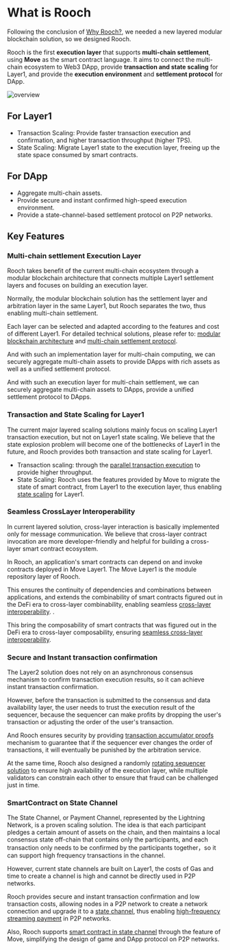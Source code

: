 # What is Rooch

Following the conclusion of [Why Rooch?](01-why-rooch.md), we needed a new layered modular blockchain solution, so we designed Rooch.

Rooch is the first **execution layer** that supports **multi-chain settlement**, using **Move** as the smart contract language. It aims to connect the multi-chain ecosystem to Web3 DApp, provide **transaction and state scaling** for Layer1, and provide the **execution environment** and **settlement protocol** for DApp.

![overview](/diagram/rooch-overview.svg)

## For Layer1

* Transaction Scaling: Provide faster transaction execution and confirmation, and higher transaction throughput (higher TPS).
* State Scaling: Migrate Layer1 state to the execution layer, freeing up the state space consumed by smart contracts.

## For DApp

* Aggregate multi-chain assets.
* Provide secure and instant confirmed high-speed execution environment.
* Provide a state-channel-based settlement protocol on P2P networks.

## Key Features

### Multi-chain settlement Execution Layer

Rooch takes benefit of the current multi-chain ecosystem through a modular blockchain architecture that connects multiple Layer1 settlement layers and focuses on building an execution layer. 

Normally, the modular blockchain solution has the settlement layer and arbitration layer in the same Layer1, but Rooch separates the two, thus enabling multi-chain settlement.

Each layer can be selected and adapted according to the features and cost of different Layer1. For detailed technical solutions, please refer to: [modular blockchain architecture](04-technology/01-modular-blockchain-architecture/index.md) and [multi-chain settlement protocol](04-technology/01-modular-blockchain-architecture/01-multi-chain-settlement-protocol.md).

And with such an implementation layer for multi-chain computing, we can securely aggregate multi-chain assets to provide DApps with rich assets as well as a unified settlement protocol.

And with such an execution layer for multi-chain settlement, we can securely aggregate multi-chain assets to DApps, provide a unified settlement protocol to DApps.

### Transaction and State Scaling for Layer1

The current major layered scaling solutions mainly focus on scaling Layer1 transaction execution, but not on Layer1 state scaling. We believe that the state explosion problem will become one of the bottlenecks of Layer1 in the future, and Rooch provides both transaction and state scaling for Layer1.

* Transaction scaling: through the [parallel transaction execution](04-technology/05-parallel-transaction-execution.md) to provide higher throughput.
* State Scaling: Rooch uses the features provided by Move to migrate the state of smart contract, from Layer1 to the execution layer, thus enabling [state scaling](04-technology/06-state-scaling.md) for Layer1.

### Seamless CrossLayer Interoperability

In current layered solution, cross-layer interaction is basically implemented only for message communication. We believe that cross-layer contract invocation are more developer-friendly and helpful for building a cross-layer smart contract ecosystem.

In Rooch, an application's smart contracts can depend on and invoke contracts deployed in Move Layer1. The Move Layer1 is the module repository layer of Rooch.

This ensures the continuity of dependencies and combinations between applications, and extends the combinability of smart contracts figured out in the DeFi era to cross-layer combinability, enabling seamless [cross-layer interoperability](04-technology/07-move-on-rooch/01-cross-layer-interoperability.md). .

This bring the composability of smart contracts that was figured out in the DeFi era to cross-layer composability, ensuring [seamless cross-layer interoperability](04-technology/07-move-on-rooch/01-cross-layer-interoperability.md).


### Secure and Instant transaction confirmation

The Layer2 solution does not rely on an asynchronous consensus mechanism to confirm transaction execution results, so it can achieve instant transaction confirmation. 

However, before the transaction is submitted to the consensus and data availability layer, the user needs to trust the execution result of the sequencer, because the sequencer can make profits by dropping the user's transaction or adjusting the order of the user's transaction.


And Rooch ensures security by providing [transaction accumulator proofs](04-technology/03-transaction-accumulator-proofs.md) mechanism to guarantee that if the sequencer ever changes the order of transactions, it will eventually be punished by the arbitration service.

At the same time, Rooch also designed a randomly [rotating sequencer solution](04-technology/04-decentralized-validator-network.md) to ensure high availability of the execution layer, while multiple validators can constrain each other to ensure that fraud can be challenged just in time.


### SmartContract on State Channel

The State Channel, or Payment Channel, represented by the Lightning Network, is a proven scaling solution. The idea is that each participant pledges a certain amount of assets on the chain, and then maintains a local consensus state off-chain that contains only the participants, and each transaction only needs to be confirmed by the participants together，so it can support high frequency transactions in the channel.

However, current state channels are built on Layer1, the costs of Gas and time to create a channel is high and cannot be directly used in P2P networks. 

Rooch provides secure and instant transaction confirmation and low transaction costs, allowing nodes in a P2P network to create a network connection and upgrade it to a [state channel](04-technology/08-state-channel/index.md), thus enabling [high-frequency streaming payment](04-technology/08-state-channel/01-streaming-payment.md) in P2P networks.

Also, Rooch supports [smart contract in state channel](04-technology/08-state-channel/02-channel-contract.md) through the feature of Move, simplifying the design of game and DApp protocol on P2P networks.

